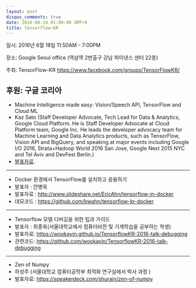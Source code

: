 ```yaml
---
layout: post
disqus_comments: true
date: 2016-06-18 01:00:00 GMT+9
title: Tensorflow-KR
---
```


일시: 2016년 6월 18일 11:50AM - 7:00PM

장소: Google Seoul office (역삼역 2번출구 강남 파이낸스 센터 22층)

주최: TensorFlow-KR https://www.facebook.com/groups/TensorFlowKR/ 

후원: 구글 코리아
------------------------------------------------------------------------------

- Machine Intelligence made easy: Vision/Speech API, TensorFlow and Cloud ML  
- Kaz Sato (Staff Developer Advocate, Tech Lead for Data & Analytics, Google Cloud Platform. He  is Staff Developer Advocate at Cloud Platform team, Google Inc. He leads the developer advocacy team for Machine Learning and Data Analytics products, such as TensorFlow, Vision API and BigQuery, and speaking at major events including Google I/O 2016, Strata+Hadoop World 2016 San Jose, Google Next 2015 NYC and Tel Aviv and DevFest Berlin.)
- [발표자료](http://sssslide.com/speakerdeck.com/kazunori279/machine-intelligence-made-easy).


------------------------------------------------------------------------------

- Docker 환경에서 TensorFlow를 설치하고 응용하기 
- 발표자 : 안병욱
- 발표자료 : http://www.slideshare.net/EricAhn/tensorflow-in-docker
- 데모코드 : https://github.com/bwahn/tensorflow-kr-docker

------------------------------------------------------------------------------

- Tensorflow 모델 디버깅을 위한 팁과 가이드
- 발표자 : 최종욱(서울대학교에서 컴퓨터비전 및 기계학습을 공부하는 학생)
- 발표자료: https://wookayin.github.io/TensorflowKR-2016-talk-debugging
- 관련코드: https://github.com/wookayin/TensorflowKR-2016-talk-debugging

------------------------------------------------------------------------------

- Zen of Numpy 
- 하성주 (서울대학교 컴퓨터공학부 최적화 연구실에서 박사 과정 )
- 발표자료: https://speakerdeck.com/shurain/zen-of-numpy


